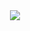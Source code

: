 <div align="center">
<a href="https://github.com/devxb/gitanimals">
  <img src="https://render.gitanimals.org/farms/mad-cost"/>
</a>
</div>
